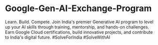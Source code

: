 # Google-Gen-AI-Exchange-Program
Learn. Build. Compete. Join India's premier Generative AI program to level up your AI skills through training, mentorship, and hands-on challenges. Earn Google Cloud certifications, build innovative projects, and contribute to India's digital future. #SolveForIndia #SolveWithAI
